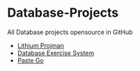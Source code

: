 # Database-Projects

All Database projects opensource in GitHub

- [Lithium Projman](https://github.com/GabMus/lithium-projman)
- [Database Exercise System](https://github.com/Helias/Database-Exercise-System)
- [Paste Go](https://github.com/simone989/Paste-Go)

